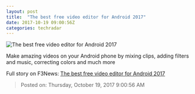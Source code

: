 ```yaml
---
layout: post
title:  "The best free video editor for Android 2017"
date: 2017-10-19 09:00:56Z
categories: techradar
---
```


![The best free video editor for Android 2017](http://cdn.mos.cms.futurecdn.net/wQWytQg74inmNWakgreWsZ-1200-80.jpg)

Make amazing videos on your Android phone by mixing clips, adding filters and music, correcting colors and much more


Full story on F3News: [The best free video editor for Android 2017](http://www.f3nws.com/n/FqRqhG)

> Posted on: Thursday, October 19, 2017 9:00:56 AM
